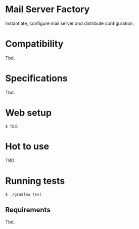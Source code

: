 # Mail Server Factory

Instantiate, configure mail server and distribute configuration.

# Compatibility

Tbd.

# Specifications

Tbd.

# Web setup
```
$ Tbd.
```

# Hot to use

TBD.

# Running tests

```
$ ./gradlew test
```

## Requirements

Tbd.